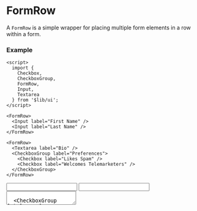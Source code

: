 <script>
  import { Checkbox, CheckboxGroup, FormRow, Textarea, Input } from '$lib/ui';
  import Table from '$lib/components/Table.svelte';
</script>

# FormRow

A `FormRow` is a simple wrapper for placing multiple form elements in a row within a form.

### Example

```svelte
<script>
  import { 
    Checkbox, 
    CheckboxGroup, 
    FormRow, 
    Input, 
    Textarea 
  } from '$lib/ui';
</script>

<FormRow>
  <Input label="First Name" />
  <Input label="Last Name" />
</FormRow>

<FormRow>
  <Textarea label="Bio" />
  <CheckboxGroup label="Preferences">
    <Checkbox label="Likes Spam" />
    <Checkbox label="Welcomes Telemarketers" />
  </CheckboxGroup>
</FormRow>
```
<FormRow>
  <Input label="First Name" />
  <Input label="Last Name" />
</FormRow>
<FormRow>
  <Textarea label="Bio" />

  <CheckboxGroup label="Preferences">
    <Checkbox label="Likes Spam" />
    <Checkbox label="Welcomes Telemarketers" />
  </CheckboxGroup>
</FormRow>

---

<!-- Properties Table -->
<Table name="FormRow" type="props">
  <tr>
    <td><code>class</code></td>
    <td>String</td>
    <td>&nbsp;</td>
    <td>CSS classes declared in global scope can be applied to the outermost element</td>
  </tr>
  <tr>
    <td><code>...</code></td>
    <td>&nbsp;</td>
    <td>&nbsp;</td>
    <td
      >Additional props will be passed through to the HTML element enabling support for things
      like
      <code>on:click</code>, etc</td
    >
  </tr>
</Table>



